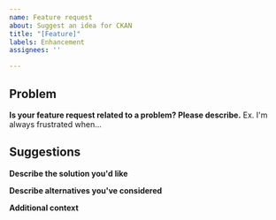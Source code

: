 ```yaml
---
name: Feature request
about: Suggest an idea for CKAN
title: "[Feature]"
labels: Enhancement
assignees: ''

---
```


Problem
---------
**Is your feature request related to a problem? Please describe.**
Ex. I'm always frustrated when...

Suggestions
-------------
**Describe the solution you'd like**


**Describe alternatives you've considered**


**Additional context**
